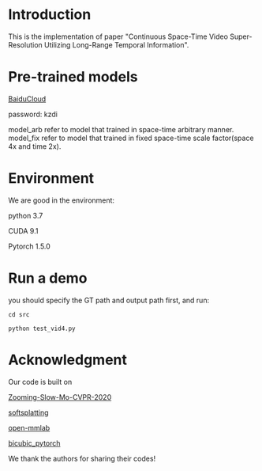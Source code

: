 # Introduction

This is the implementation of  paper "Continuous Space-Time Video Super-Resolution Utilizing Long-Range Temporal Information".

# Pre-trained models

[BaiduCloud](https://pan.baidu.com/s/1eiiLGqhOMman6CPgp9LeFA)

password: kzdi 

model_arb refer to model that trained in space-time arbitrary manner.
model_fix refer to model that trained in fixed space-time scale factor(space 4x and time 2x).


# Environment
We are good in the environment:

python 3.7

CUDA 9.1

Pytorch 1.5.0


# Run a demo


you should specify the GT path and output path first, and run:


```
cd src

python test_vid4.py
```

# Acknowledgment
Our code is built on

 [Zooming-Slow-Mo-CVPR-2020](https://github.com/Mukosame/Zooming-Slow-Mo-CVPR-2020)

 [softsplatting](https://github.com/sniklaus/softmax-splatting)

 [open-mmlab](https://github.com/open-mmlab)

 [bicubic_pytorch](https://github.com/sanghyun-son/bicubic_pytorch)
 
 We thank the authors for sharing their codes!
